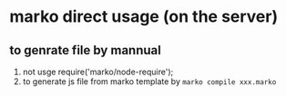 # marko direct usage (on the server)
## to genrate file by mannual

1. not usge require('marko/node-require');
2. to generate js file from marko template by `marko compile xxx.marko`

